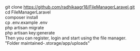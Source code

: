 git clone https://github.com/radhikaagr18/FileManagerLaravel.git<br>
cd FileManagerLaravel <br>
composer install<br>
cp .env.example .env<br>
php artisan migrate<br>
php artisan key:generate<br>
Then you can register, login and start using the file manager.<br>
"Folder maintained-.storage/app/uploads"<br>
